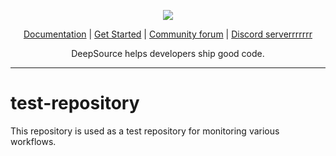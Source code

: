 <p align="center">
  <img src="https://cms.deepsource.io/logo-wordmark-dark.svg" />
</p>

<p align="center">
  <a href="https://deepsource.io/docs/">Documentation</a> |
  <a href="https://deepsource.io/signup/">Get Started</a> |
  <a href="https://discuss.deepsource.io/">Community forum</a> |
  <a href="https://deepsource.io/discord/"> Discord serverrrrrrr</a>
</p>

<p align="center">
  DeepSource helps developers ship good code.
</p>

</p>

---

# test-repository

This repository is used as a test repository for monitoring various workflows.
